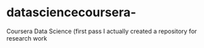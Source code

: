 # datasciencecoursera-
Coursera Data Science (first pass I actually created a repository for research work
